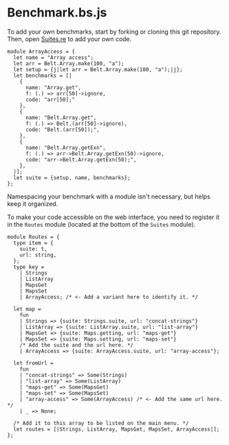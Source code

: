 # Benchmark.bs.js

To add your own benchmarks, start by forking or cloning this git repository.
Then, open [Suites.re](src/Suites.re) to add your own code.

```reason
module ArrayAccess = {
  let name = "Array access";
  let arr = Belt.Array.make(100, "a");
  let setup = {j|let arr = Belt.Array.make(100, "a");|j};
  let benchmarks = [|
    {
      name: "Array.get",
      f: (.) => arr[50]->ignore,
      code: "arr[50];"
    },
    {
      name: "Belt.Array.get",
      f: (.) => Belt.(arr[50]->ignore),
      code: "Belt.(arr[50]);",
    },
    {
      name: "Belt.Array.getExn",
      f: (.) => arr->Belt.Array.getExn(50)->ignore,
      code: "arr->Belt.Array.getExn(50);",
    },
  |];
  let suite = {setup, name, benchmarks};
};
```

Namespacing your benchmark with a module isn't necessary, but helps keep it
organized.

To make your code accessible on the web interface, you need to register it in
the `Routes` module (located at the bottom of the `Suites` module).

```reason
module Routes = {
  type item = {
    suite: t,
    url: string,
  };
  type key =
    | Strings
    | ListArray
    | MapsGet
    | MapsSet
    | ArrayAccess; /* <- Add a variant here to identify it. */

  let map =
    fun
    | Strings => {suite: Strings.suite, url: "concat-strings"}
    | ListArray => {suite: ListArray.suite, url: "list-array"}
    | MapsGet => {suite: Maps.getting, url: "maps-get"}
    | MapsSet => {suite: Maps.setting, url: "maps-set"}
    /* Add the suite and the url here. */
    | ArrayAccess => {suite: ArrayAccess.suite, url: "array-access"};

  let fromUrl =
    fun
    | "concat-strings" => Some(Strings)
    | "list-array" => Some(ListArray)
    | "maps-get" => Some(MapsGet)
    | "maps-set" => Some(MapsSet)
    | "array-access" => Some(ArrayAccess) /* <- Add the same url here. */
    | _ => None;

  /* Add it to this array to be listed on the main menu. */
  let routes = [|Strings, ListArray, MapsGet, MapsSet, ArrayAccess|];
};
```
